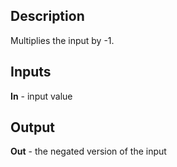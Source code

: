 ## Description
Multiplies the input by -1.

## Inputs
**In** - input value

## Output
**Out** - the negated version of the input